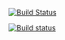 [![Build Status](https://travis-ci.com/Skvortsovvv/homework_lab06.svg?branch=master)](https://travis-ci.com/Skvortsovvv/homework_lab06)


[![Build status](https://ci.appveyor.com/api/projects/status/k9d0xd4cti583f2j?svg=true)](https://ci.appveyor.com/project/Skvortsovvv/homework-lab06)
